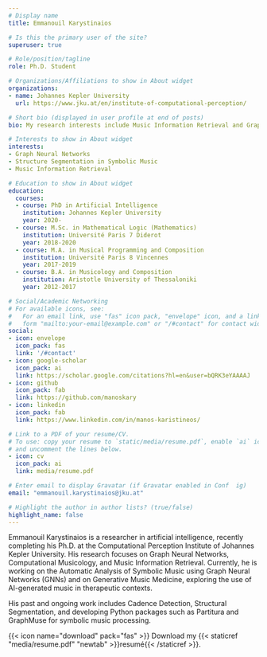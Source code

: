 ```yaml
---
# Display name
title: Emmanouil Karystinaios

# Is this the primary user of the site?
superuser: true

# Role/position/tagline
role: Ph.D. Student

# Organizations/Affiliations to show in About widget
organizations:
- name: Johannes Kepler University
  url: https://www.jku.at/en/institute-of-computational-perception/

# Short bio (displayed in user profile at end of posts)
bio: My research interests include Music Information Retrieval and Graph Neural Networks

# Interests to show in About widget
interests:
- Graph Neural Networks
- Structure Segmentation in Symbolic Music
- Music Information Retrieval

# Education to show in About widget
education:
  courses:
  - course: PhD in Artificial Intelligence
    institution: Johannes Kepler University
    year: 2020-
  - course: M.Sc. in Mathematical Logic (Mathematics)
    institution: Université Paris 7 Diderot
    year: 2018-2020
  - course: M.A. in Musical Programming and Composition
    institution: Université Paris 8 Vincennes
    year: 2017-2019
  - course: B.A. in Musicology and Composition
    institution: Aristotle University of Thessaloniki
    year: 2012-2017 

# Social/Academic Networking
# For available icons, see: 
#   For an email link, use "fas" icon pack, "envelope" icon, and a link in the
#   form "mailto:your-email@example.com" or "/#contact" for contact widget.
social:
- icon: envelope
  icon_pack: fas
  link: '/#contact'
- icon: google-scholar
  icon_pack: ai
  link: https://scholar.google.com/citations?hl=en&user=bQRK3eYAAAAJ
- icon: github
  icon_pack: fab
  link: https://github.com/manoskary
- icon: linkedin
  icon_pack: fab
  link: https://www.linkedin.com/in/manos-karistineos/

# Link to a PDF of your resume/CV.
# To use: copy your resume to `static/media/resume.pdf`, enable `ai` icons in `params.toml`, 
# and uncomment the lines below.
- icon: cv
  icon_pack: ai
  link: media/resume.pdf

# Enter email to display Gravatar (if Gravatar enabled in Conf  ig)
email: "emmanouil.karystinaios@jku.at"

# Highlight the author in author lists? (true/false)
highlight_name: false
---
```


[//]: # (Emmanouil Karystinaios is a Ph.D. Student of artificial intelligence at the Computational Perception Institute of Johannes Kepler University. His research interests include Computational Musicology, Graph Neural Networks and Music Information Retrieval. Currently, he is working on Automatic Analysis of Symbolic Music using Graph Neural Networks &#40;GNNs&#41;.)

Emmanouil Karystinaios is a researcher in artificial intelligence, recently completing his Ph.D. at the Computational Perception Institute of Johannes Kepler University. His research focuses on Graph Neural Networks, Computational Musicology, and Music Information Retrieval. Currently, he is working on the Automatic Analysis of Symbolic Music using Graph Neural Networks (GNNs) and on Generative Music Medicine, exploring the use of AI-generated music in therapeutic contexts.

His past and ongoing work includes Cadence Detection, Structural Segmentation, and developing Python packages such as Partitura and GraphMuse for symbolic music processing.

{{< icon name="download" pack="fas" >}} Download my {{< staticref "media/resume.pdf" "newtab" >}}resumé{{< /staticref >}}.
